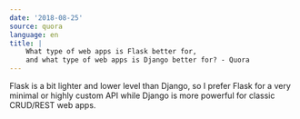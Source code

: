 ```yaml
---
date: '2018-08-25'
source: quora
language: en
title: |
    What type of web apps is Flask better for,
    and what type of web apps is Django better for? - Quora
---
```


Flask is a bit lighter and lower level than Django, so I prefer Flask
for a very minimal or highly custom API while Django is more powerful
for classic CRUD/REST web apps.
